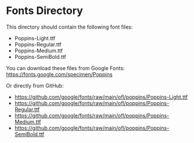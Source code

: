 # Fonts Directory

This directory should contain the following font files:

- Poppins-Light.ttf
- Poppins-Regular.ttf
- Poppins-Medium.ttf
- Poppins-SemiBold.ttf

You can download these files from Google Fonts:
https://fonts.google.com/specimen/Poppins

Or directly from GitHub:

- https://github.com/google/fonts/raw/main/ofl/poppins/Poppins-Light.ttf
- https://github.com/google/fonts/raw/main/ofl/poppins/Poppins-Regular.ttf
- https://github.com/google/fonts/raw/main/ofl/poppins/Poppins-Medium.ttf
- https://github.com/google/fonts/raw/main/ofl/poppins/Poppins-SemiBold.ttf
